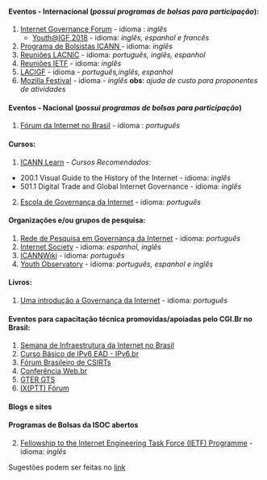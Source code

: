
#### Eventos - Internacional (*possui programas de bolsas para participação*):
1. [Internet Governance Forum](https://www.intgovforum.org/)  - idioma : *inglês*   
   * [Youth@IGF 2018](https://www.internetsociety.org/youth/youth-igf-programme/) - idioma: *inglês, espanhol e francês*
3. [Programa de Bolsistas ICANN ](https://www.icann.org/fellowshipprogram) - idioma: *inglês*
4. [Reuniões LACNIC](http://www.lacnic.net/991/1/lacnic/programa-de-becas) - idioma: *português, inglês, espanhol*
5. [Reuniões IETF](https://www.ietf.org/about/participate/) - idioma: *inglês*
6. [LACIGF](https://lacigf.org/pt-br/) - idioma - *português,inglês, espanhol*
7. [Mozilla Festival](https://mozillafestival.org/) - idioma - *inglês* **obs**: *ajuda de custo para proponentes de atividades*


#### Eventos - Nacional (*possui programas de bolsas para participação*)
1. [Fórum da Internet no Brasil](http://forumdainternet.cgi.br/index.html) - idioma : *português*

#### Cursos:
1. [ICANN Learn](https://learn.icann.org/) - *Cursos Recomendados*: 
 * 200.1 Visual Guide to the History of the Internet - idioma: *inglês*
 * 501.1 Digital Trade and Global Internet Governance - idioma: *inglês*
2. [Escola de Governança da Internet](https://egi.nic.br/) - idioma: *português*

#### Organizações e/ou grupos de pesquisa:
1. [Rede de Pesquisa em Governança da Internet](http://www.redegovernanca.net.br/) -  idioma: *português*
2. [Internet Society](https://www.internetsociety.org/) - idioma: *espanhol, inglês*
3. [ICANNWiki](https://pt.icannwiki.org/) - idioma: *português*
4. [Youth Observatory](http://obdjuv.org/) - idioma: *português, espanhol e inglês* 

#### Livros: 
1. [Uma introdução a Governança da Internet](http://cgi.br/publicacao/uma-introducao-a-governanca-da-internet/) - idioma: *português*


#### Eventos para capacitação técnica promovidas/apoiadas pelo CGI.Br no Brasil:
1. [Semana de Infraestrutura da Internet no Brasil](http://nic.br/semanainfrabr/)
2. [Curso Básico de IPv6 EAD - IPv6.br](http://saladeaula.nic.br/courses/course-v1:NIC.br+IPV6-001+T001/about)
3. [Fórum Brasileiro de CSIRTs](https://www.cert.br/forum2018/)
4. [Conferência Web.br](http://conferenciaweb.w3c.br/)
5. [GTER GTS](http://gtergts.nic.br/)
6. [IX(PTT) Fórum ](http://forum.ix.br/)

#### Blogs e sites 

#### Programas de Bolsas da ISOC abertos

2. [Fellowship to the Internet Engineering Task Force (IETF) Programme](https://www.internetsociety.org/leadership/fellowship-to-ietf/) - idioma: *inglês*





Sugestões podem ser feitas no [link](https://docs.google.com/document/d/175umreaInravaXztG2wcWkLf0ibvEKf0R07BfMgntVE/edit?usp=sharing)

